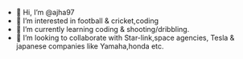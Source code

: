 - 👋 Hi, I’m @ajha97
- 👀 I’m interested in football & cricket,coding
- 🌱 I’m currently learning coding & shooting/dribbling.
- 💞️ I’m looking to collaborate with Star-link,space agencies, Tesla & japanese companies like Yamaha,honda etc.

<!---
ajha97/ajha97 is a ✨ special ✨ repository because its `README.md` (this file) appears on your GitHub profile.
You can click the Preview link to take a look at your changes.
--->
